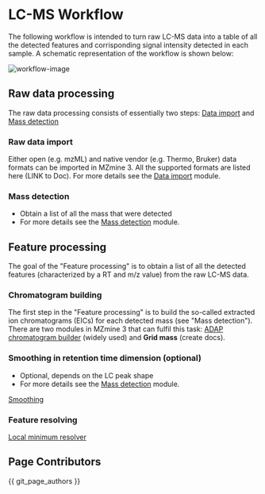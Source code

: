 # LC-MS Workflow
The following workflow is intended to turn raw LC-MS data into a table of all the detected features and corrisponding signal intensity detected in each sample. A schematic representation of the workflow is shown below:

![workflow-image](https://github.com/titodamiani/mzmine_documentation/blob/e90deb3ccb11b18c94f7f27ed76f71c818640091/docs/workflows/lcmsworkflow/workflow-image.png)


## Raw data processing
The raw data processing consists of essentially two steps: [Data import](../../module_docs/dataimport/data-import.md#lc-ms-data) and [Mass detection](../../module_docs/massdetection/mass-detection.md)
  
### Raw data import
Either open (e.g. mzML) and native vendor (e.g. Thermo, Bruker) data formats can be imported in MZmine 3. All the supported formats are listed here (LINK to Doc). For more details see the [Data import](../../module_docs/dataimport/data-import.md#lc-ms-data) module.

### Mass detection
- Obtain a list of all the mass that were detected
- For more details see the [Mass detection](../../module_docs/massdetection/mass-detection.md) module.


## Feature processing
The goal of the "Feature processing" is to obtain a list of all the detected features (characterized by a RT and m/z value) from the raw LC-MS data.

### Chromatogram building
The first step in the "Feature processing" is to build the so-called extracted ion chromatograms (EICs) for each detected mass (see "Mass detection").
There are two modules in MZmine 3 that can fulfil this task: [ADAP chromatogram builder](../../module_docs/adapchromatogrambuilder/adap-chromatogram-builder.md) (widely used) and **Grid mass** (create docs).

### Smoothing in retention time dimension (optional)
- Optional, depends on the LC peak shape
- For more details see the [Mass detection](../../module_docs/massdetection/mass-detection.md) module.

[Smoothing](../../module_docs/smoothing/smoothing.md)

### Feature resolving

[Local minimum resolver](../../module_docs/localminimumresolver/local-minimum-resolver.md)

## Page Contributors

{{ git_page_authors }}
